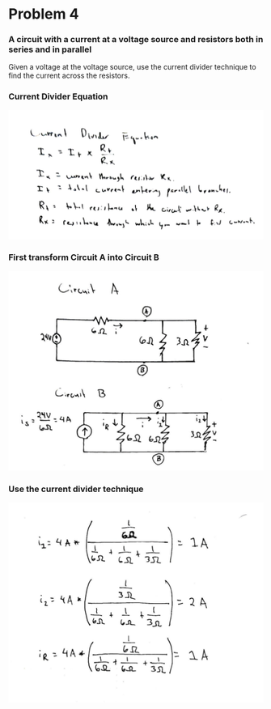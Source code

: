 # Problem 4

### A circuit with a current at a voltage source and resistors both in series and in parallel

Given a voltage at the voltage source, use the current divider technique to find the current across the resistors.

### Current Divider Equation

![Problem 4](problem-4-a.png)

### First transform Circuit A into Circuit B

![Problem 4](problem-4-b.png)

### Use the current divider technique

![Problem 4](problem-4-c.png)
